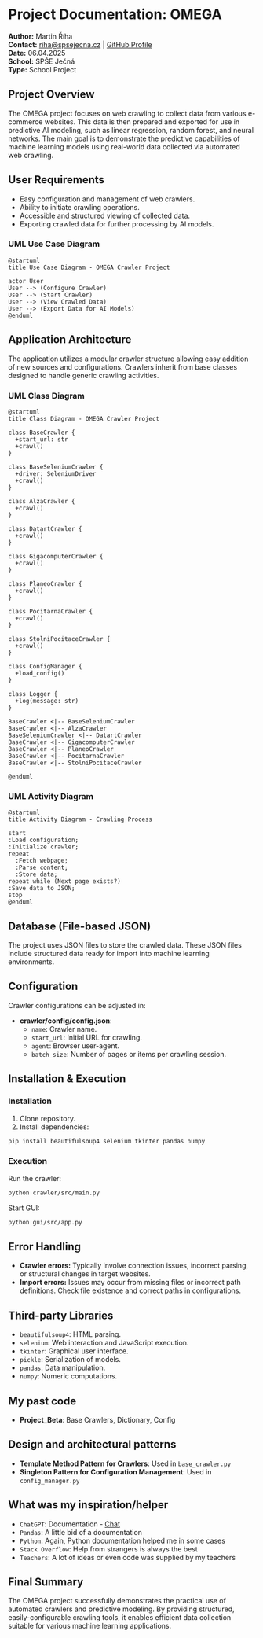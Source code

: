 # Project Documentation: OMEGA

**Author:** Martin Říha  
**Contact:** [riha@spsejecna.cz](mailto:riha@spsejecna.cz) | [GitHub Profile](https://github.com/LopassMopass)  
**Date:** 06.04.2025  
**School:** SPŠE Ječná  
**Type:** School Project

## Project Overview
The OMEGA project focuses on web crawling to collect data from various e-commerce websites. This data is then prepared and exported for use in predictive AI modeling, such as linear regression, random forest, and neural networks. The main goal is to demonstrate the predictive capabilities of machine learning models using real-world data collected via automated web crawling.

## User Requirements
- Easy configuration and management of web crawlers.
- Ability to initiate crawling operations.
- Accessible and structured viewing of collected data.
- Exporting crawled data for further processing by AI models.

### UML Use Case Diagram
```plantuml
@startuml
title Use Case Diagram - OMEGA Crawler Project

actor User
User --> (Configure Crawler)
User --> (Start Crawler)
User --> (View Crawled Data)
User --> (Export Data for AI Models)
@enduml
```

## Application Architecture
The application utilizes a modular crawler structure allowing easy addition of new sources and configurations. Crawlers inherit from base classes designed to handle generic crawling activities.

### UML Class Diagram
```plantuml
@startuml
title Class Diagram - OMEGA Crawler Project

class BaseCrawler {
  +start_url: str
  +crawl()
}

class BaseSeleniumCrawler {
  +driver: SeleniumDriver
  +crawl()
}

class AlzaCrawler {
  +crawl()
}

class DatartCrawler {
  +crawl()
}

class GigacomputerCrawler {
  +crawl()
}

class PlaneoCrawler {
  +crawl()
}

class PocitarnaCrawler {
  +crawl()
}

class StolniPocitaceCrawler {
  +crawl()
}

class ConfigManager {
  +load_config()
}

class Logger {
  +log(message: str)
}

BaseCrawler <|-- BaseSeleniumCrawler
BaseCrawler <|-- AlzaCrawler
BaseSeleniumCrawler <|-- DatartCrawler
BaseCrawler <|-- GigacomputerCrawler
BaseCrawler <|-- PlaneoCrawler
BaseCrawler <|-- PocitarnaCrawler
BaseCrawler <|-- StolniPocitaceCrawler

@enduml
```

### UML Activity Diagram
```plantuml
@startuml
title Activity Diagram - Crawling Process

start
:Load configuration;
:Initialize crawler;
repeat
  :Fetch webpage;
  :Parse content;
  :Store data;
repeat while (Next page exists?)
:Save data to JSON;
stop
@enduml
```

## Database (File-based JSON)
The project uses JSON files to store the crawled data. These JSON files include structured data ready for import into machine learning environments.

## Configuration
Crawler configurations can be adjusted in:
- **crawler/config/config.json**:
  - `name`: Crawler name.
  - `start_url`: Initial URL for crawling.
  - `agent`: Browser user-agent.
  - `batch_size`: Number of pages or items per crawling session.

## Installation & Execution
### Installation
1. Clone repository.
2. Install dependencies:
```bash
pip install beautifulsoup4 selenium tkinter pandas numpy
```

### Execution
Run the crawler:
```bash
python crawler/src/main.py
```

Start GUI:
```bash
python gui/src/app.py
```

## Error Handling
- **Crawler errors:** Typically involve connection issues, incorrect parsing, or structural changes in target websites.
- **Import errors:** Issues may occur from missing files or incorrect path definitions. Check file existence and correct paths in configurations.

## Third-party Libraries
- `beautifulsoup4`: HTML parsing.
- `selenium`: Web interaction and JavaScript execution.
- `tkinter`: Graphical user interface.
- `pickle`: Serialization of models.
- `pandas`: Data manipulation.
- `numpy`: Numeric computations.

## My past code
- **Project_Beta**: Base Crawlers, Dictionary, Config

## Design and architectural patterns
- **Template Method Pattern for Crawlers**: Used in `base_crawler.py` 
- **Singleton Pattern for Configuration Management**: Used in `config_manager.py`

## What was my inspiration/helper
- `ChatGPT`: Documentation - [Chat](https://chatgpt.com/g/g-p-6796534fbf108191811f52a63eb58b20-pv/c/67f2e378-9028-800e-a475-4fce81627f1e)
- `Pandas`: A little bid of a documentation
- `Python`: Again, Python documentation helped me in some cases
- `Stack Overflow`: Help from strangers is always the best
- `Teachers`: A lot of ideas or even code was supplied by my teachers

## Final Summary
The OMEGA project successfully demonstrates the practical use of automated crawlers and predictive modeling. By providing structured, easily-configurable crawling tools, it enables efficient data collection suitable for various machine learning applications.

